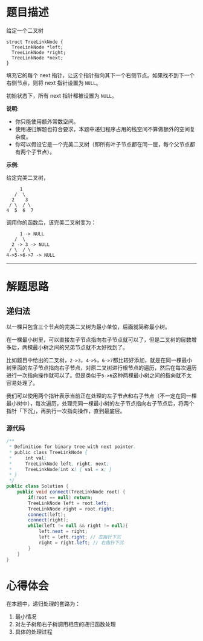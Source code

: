 # 题目描述

给定一个二叉树

```
struct TreeLinkNode {
  TreeLinkNode *left;
  TreeLinkNode *right;
  TreeLinkNode *next;
}
```

填充它的每个 next 指针，让这个指针指向其下一个右侧节点。如果找不到下一个右侧节点，则将 next 指针设置为 `NULL`。

初始状态下，所有 next 指针都被设置为 `NULL`。

**说明:**

- 你只能使用额外常数空间。
- 使用递归解题也符合要求，本题中递归程序占用的栈空间不算做额外的空间复杂度。
- 你可以假设它是一个完美二叉树（即所有叶子节点都在同一层，每个父节点都有两个子节点）。

**示例:**

给定完美二叉树，

```
     1
   /  \
  2    3
 / \  / \
4  5  6  7
```

调用你的函数后，该完美二叉树变为：

```
     1 -> NULL
   /  \
  2 -> 3 -> NULL
 / \  / \
4->5->6->7 -> NULL
```

---

# 解题思路

## 递归法

以一棵只包含三个节点的完美二叉树为最小单位，后面就简称最小树。

在一棵最小树里，可以直接左子节点指向右子节点就可以了，但是二叉树的层数增多后，两棵最小树之间的兄弟节点就不太好找到了。

比如题目中给出的二叉树，`2->3`，`4->5`，`6->7`都比较好添加，就是在同一棵最小树里面的左子节点指向右子节点，对原二叉树进行根节点的遍历，然后在每次遍历进行一次指向操作就可以了。但是类似于`5->6`这种两棵最小树之间的指向就不太容易处理了。

我们可以使用两个指针表示当前正在处理的左子节点和右子节点（不一定在同一棵最小树中），每次遍历，处理完同一棵最小树的左子节点指向右子节点后，将两个指针「下沉」，再执行一次指向操作，直到最底层。

### 源代码

```java
/**
 * Definition for binary tree with next pointer.
 * public class TreeLinkNode {
 *     int val;
 *     TreeLinkNode left, right, next;
 *     TreeLinkNode(int x) { val = x; }
 * }
 */
public class Solution {
    public void connect(TreeLinkNode root) {
        if(root == null) return;
        TreeLinkNode left = root.left;
        TreeLinkNode right = root.right;
        connect(left);
        connect(right);
        while(left != null && right != null){
            left.next = right;
            left = left.right; // 左指针下沉
            right = right.left; // 右指针下沉
        }
    }
}
```

# 心得体会

在本题中，递归处理的套路为：

1. 最小情况
2. 对左子树和右子树调用相应的递归函数处理
3. 具体的处理过程